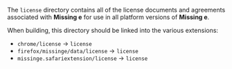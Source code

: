 The `license` directory contains all of the license documents and agreements associated with **Missing e** for use in all platform versions of **Missing e**.

When building, this directory should be linked into the various extensions:

* `chrome/license` -> `license`
* `firefox/missinge/data/license` -> `license`
* `missinge.safariextension/license` -> `license`
